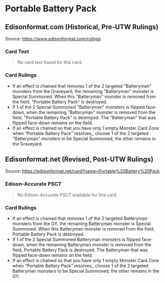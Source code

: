 # Portable Battery Pack

## Edisonformat.com (Historical, Pre-UTW Rulings)

Source: https://www.edisonformat.com/rulings

### Card Text

> No card text found for this card.

### Card Rulings

*   If an effect is chained that removes 1 of the 2 targeted "Batteryman" monsters from the Graveyard, the remaining "Batteryman" monster is Special Summoned. When this "Batteryman" monster is removed from the field, "Portable Battery Pack" is destroyed.
*   If 1 of the 2 Special Summoned "Batteryman" monsters is flipped face-down, when the remaining "Batteryman" monster is removed from the field, "Portable Battery Pack" is destroyed. The "Batteryman" that was flipped face-down remains on the field.
*   If an effect is chained so that you have only 1 empty Monster Card Zone when “Portable Battery Pack” resolves,, choose 1 of the 2 targeted "Batteryman" monsters to be Special Summoned; the other remains in the Graveyard.

## Edisonformat.net (Revised, Post-UTW Rulings)

Source: https://edisonformat.net/card?name=Portable%20Battery%20Pack

### Edison-Accurate PSCT

> No Edison-Accurate PSCT available for this card.

### Card Rulings

*   If an effect is chained that removes 1 of the 2 targeted Batteryman monsters from the GY, the remaining Batteryman monster is Special Summoned. When this Batteryman monster is removed from the field, Portable Battery Pack is destroyed.
*   If 1 of the 2 Special Summoned Batteryman monsters is flipped face-down, when the remaining Batteryman monster is removed from the field, Portable Battery Pack is destroyed. The Batteryman that was flipped face-down remains on the field.
*   If an effect is chained so that you have only 1 empty Monster Card Zone when “Portable Battery Pack” resolves,, choose 1 of the 2 targeted Batteryman monsters to be Special Summoned; the other remains in the GY.
            